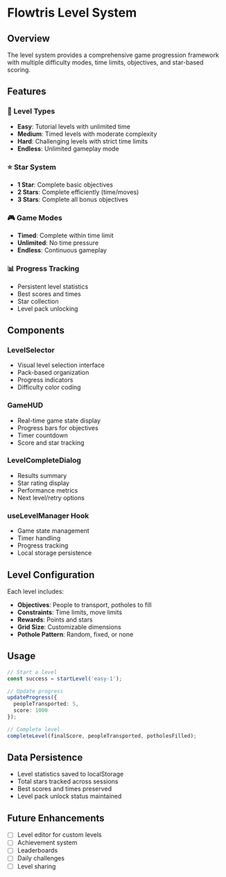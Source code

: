 # Flowtris Level System

## Overview
The level system provides a comprehensive game progression framework with multiple difficulty modes, time limits, objectives, and star-based scoring.

## Features

### 🎯 Level Types
- **Easy**: Tutorial levels with unlimited time
- **Medium**: Timed levels with moderate complexity
- **Hard**: Challenging levels with strict time limits
- **Endless**: Unlimited gameplay mode

### ⭐ Star System
- **1 Star**: Complete basic objectives
- **2 Stars**: Complete efficiently (time/moves)
- **3 Stars**: Complete all bonus objectives

### 🎮 Game Modes
- **Timed**: Complete within time limit
- **Unlimited**: No time pressure
- **Endless**: Continuous gameplay

### 📊 Progress Tracking
- Persistent level statistics
- Best scores and times
- Star collection
- Level pack unlocking

## Components

### LevelSelector
- Visual level selection interface
- Pack-based organization
- Progress indicators
- Difficulty color coding

### GameHUD
- Real-time game state display
- Progress bars for objectives
- Timer countdown
- Score and star tracking

### LevelCompleteDialog
- Results summary
- Star rating display
- Performance metrics
- Next level/retry options

### useLevelManager Hook
- Game state management
- Timer handling
- Progress tracking
- Local storage persistence

## Level Configuration

Each level includes:
- **Objectives**: People to transport, potholes to fill
- **Constraints**: Time limits, move limits
- **Rewards**: Points and stars
- **Grid Size**: Customizable dimensions
- **Pothole Pattern**: Random, fixed, or none

## Usage

```typescript
// Start a level
const success = startLevel('easy-1');

// Update progress
updateProgress({
  peopleTransported: 5,
  score: 1000
});

// Complete level
completeLevel(finalScore, peopleTransported, potholesFilled);
```

## Data Persistence

- Level statistics saved to localStorage
- Total stars tracked across sessions
- Best scores and times preserved
- Level pack unlock status maintained

## Future Enhancements

- [ ] Level editor for custom levels
- [ ] Achievement system
- [ ] Leaderboards
- [ ] Daily challenges
- [ ] Level sharing
